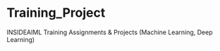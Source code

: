 # Training_Project
INSIDEAIML Training Assignments &amp; Projects (Machine Learning, Deep Learning) 
